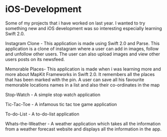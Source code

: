 # iOS-Development
Some of my projects that i have worked on last year. I wanted to try something new and iOS development was so interesting especially learning Swift 2.0.

Instagram Clone - This application is made using Swift 2.0 and Parse. This application is a clone of instagram where a user can add in images, follow and unfollow other users. The user can also upload images and view other users posts on its newsfeed.

Memorable Places- This application is made when i was learning more and more about MapKit Frameworks in Swift 2.0. It remembers all the places that has been marked with the pin. A user can save all his favourite memorable locations names in a list and also their co-ordinates in the map

Stop-Watch - A simple stop watch application

Tic-Tac-Toe - A infamous tic tac toe game application

To-do-List - A to-do-list application

Whats-the-Weather - A weather application which takes all the information from a weather forecast website and displays all the information in the app.
